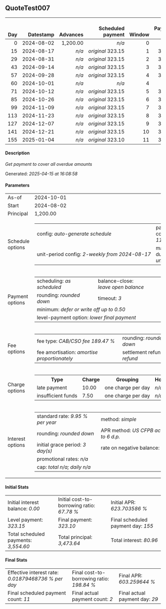 <h2>QuoteTest007</h2><table><thead style="vertical-align: bottom;"><th style="text-align: right;">Day</th><th style="text-align: right;">Datestamp</th><th style="text-align: right;">Advances</th><th style="text-align: right;">Scheduled payment</th><th style="text-align: right;">Window</th><th style="text-align: right;">Payment due</th><th style="text-align: right;">Actual payments</th><th style="text-align: right;">Generated payment</th><th style="text-align: right;">Net effect</th><th style="text-align: right;">Payment status</th><th style="text-align: right;">Balance status</th><th style="text-align: right;">Simple interest</th><th style="text-align: right;">New interest</th><th style="text-align: right;">New charges</th><th style="text-align: right;">Principal portion</th><th style="text-align: right;">Fee portion</th><th style="text-align: right;">Interest portion</th><th style="text-align: right;">Charges portion</th><th style="text-align: right;">Fee refund</th><th style="text-align: right;">Principal balance</th><th style="text-align: right;">Fee balance</th><th style="text-align: right;">Interest balance</th><th style="text-align: right;">Charges balance</th><th style="text-align: right;">Settlement figure</th><th style="text-align: right;">Fee refund if&nbsp;settled</th></thead><tr style="text-align: right;"><td class="ci00">0</td><td class="ci01" style="white-space: nowrap;">2024-08-02</td><td class="ci02">1,200.00</td><td class="ci03" style="white-space: nowrap;"><i>n/a<i></td><td class="ci04">0</td><td class="ci05">0.00</td><td class="ci06"><i>n/a</i></td><td class="ci07"><i>n/a</i></td><td class="ci08">0.00</td><td class="ci09"><i>none&nbsp;scheduled</i></td><td class="ci10">open</td><td class="ci13">0.0000</td><td class="ci14">0.0000</td><td class="ci15"><i>n/a</i></td><td class="ci16">0.00</td><td class="ci17">0.00</td><td class="ci18">0.00</td><td class="ci19">0.00</td><td class="ci20">0.00</td><td class="ci21">1,200.00</td><td class="ci22">2,273.64</td><td class="ci23">0.0000</td><td class="ci24">0.00</td><td class="ci25">3,473.64</td><td class="ci26">0.00</td></tr><tr style="text-align: right;"><td class="ci00">15</td><td class="ci01" style="white-space: nowrap;">2024-08-17</td><td class="ci02"><i>n/a</i></td><td class="ci03" style="white-space: nowrap;"><i>original</i> 323.15</td><td class="ci04">1</td><td class="ci05">323.15</td><td class="ci06"><i>confirmed</i>&nbsp;323.15</td><td class="ci07"><i>n/a</i></td><td class="ci08">323.15</td><td class="ci09"><i>payment&nbsp;made</i></td><td class="ci10">open</td><td class="ci13">14.2039</td><td class="ci14">14.2039</td><td class="ci15"><i>n/a</i></td><td class="ci16">106.72</td><td class="ci17">202.23</td><td class="ci18">14.20</td><td class="ci19">0.00</td><td class="ci20">0.00</td><td class="ci21">1,093.28</td><td class="ci22">2,071.41</td><td class="ci23">0.0000</td><td class="ci24">0.00</td><td class="ci25">3,164.69</td><td class="ci26">0.00</td></tr><tr style="text-align: right;"><td class="ci00">29</td><td class="ci01" style="white-space: nowrap;">2024-08-31</td><td class="ci02"><i>n/a</i></td><td class="ci03" style="white-space: nowrap;"><i>original</i> 323.15</td><td class="ci04">2</td><td class="ci05">323.15</td><td class="ci06"><i>confirmed</i>&nbsp;323.15</td><td class="ci07"><i>n/a</i></td><td class="ci08">323.15</td><td class="ci09"><i>payment&nbsp;made</i></td><td class="ci10">open</td><td class="ci13">12.0778</td><td class="ci14">12.0778</td><td class="ci15"><i>n/a</i></td><td class="ci16">107.46</td><td class="ci17">203.62</td><td class="ci18">12.07</td><td class="ci19">0.00</td><td class="ci20">0.00</td><td class="ci21">985.82</td><td class="ci22">1,867.79</td><td class="ci23">0.0000</td><td class="ci24">0.00</td><td class="ci25">2,853.61</td><td class="ci26">0.00</td></tr><tr style="text-align: right;"><td class="ci00">43</td><td class="ci01" style="white-space: nowrap;">2024-09-14</td><td class="ci02"><i>n/a</i></td><td class="ci03" style="white-space: nowrap;"><i>original</i> 323.15</td><td class="ci04">3</td><td class="ci05">323.15</td><td class="ci06"><i>n/a</i></td><td class="ci07"><i>n/a</i></td><td class="ci08">0.00</td><td class="ci09"><i>missed&nbsp;payment</i></td><td class="ci10">open</td><td class="ci13">10.8906</td><td class="ci14">10.8906</td><td class="ci15"><i>late&nbsp;payment</i>&nbsp;10.00</td><td class="ci16">0.00</td><td class="ci17">0.00</td><td class="ci18">0.00</td><td class="ci19">0.00</td><td class="ci20">0.00</td><td class="ci21">985.82</td><td class="ci22">1,867.79</td><td class="ci23">10.8906</td><td class="ci24">10.00</td><td class="ci25">2,874.50</td><td class="ci26">0.00</td></tr><tr style="text-align: right;"><td class="ci00">57</td><td class="ci01" style="white-space: nowrap;">2024-09-28</td><td class="ci02"><i>n/a</i></td><td class="ci03" style="white-space: nowrap;"><i>original</i> 323.15</td><td class="ci04">4</td><td class="ci05">323.15</td><td class="ci06"><i>n/a</i></td><td class="ci07"><i>n/a</i></td><td class="ci08">323.15</td><td class="ci09"><i>payment&nbsp;due</i></td><td class="ci10">open</td><td class="ci13">10.8906</td><td class="ci14">10.8906</td><td class="ci15"><i>n/a</i></td><td class="ci16">100.65</td><td class="ci17">190.72</td><td class="ci18">21.78</td><td class="ci19">10.00</td><td class="ci20">0.00</td><td class="ci21">885.17</td><td class="ci22">1,677.07</td><td class="ci23">0.0000</td><td class="ci24">0.00</td><td class="ci25">2,562.24</td><td class="ci26">0.00</td></tr><tr style="text-align: right;"><td class="ci00">60</td><td class="ci01" style="white-space: nowrap;">2024-10-01</td><td class="ci02"><i>n/a</i></td><td class="ci03" style="white-space: nowrap;"><i>n/a<i></td><td class="ci04">4</td><td class="ci05">0.00</td><td class="ci06"><i>n/a</i></td><td class="ci07"><i>n/a</i></td><td class="ci08">0.00</td><td class="ci09"><i>information&nbsp;only</i></td><td class="ci10">open</td><td class="ci13">2.0954</td><td class="ci14">2.0954</td><td class="ci15"><i>n/a</i></td><td class="ci16">0.00</td><td class="ci17">0.00</td><td class="ci18">0.00</td><td class="ci19">0.00</td><td class="ci20">0.00</td><td class="ci21">885.17</td><td class="ci22">1,677.07</td><td class="ci23">2.0954</td><td class="ci24">0.00</td><td class="ci25">2,564.33</td><td class="ci26">0.00</td></tr><tr style="text-align: right;"><td class="ci00">71</td><td class="ci01" style="white-space: nowrap;">2024-10-12</td><td class="ci02"><i>n/a</i></td><td class="ci03" style="white-space: nowrap;"><i>original</i> 323.15</td><td class="ci04">5</td><td class="ci05">323.15</td><td class="ci06"><i>n/a</i></td><td class="ci07"><i>n/a</i></td><td class="ci08">323.15</td><td class="ci09"><i>not&nbsp;yet&nbsp;due</i></td><td class="ci10">open</td><td class="ci13">7.6832</td><td class="ci14">7.6832</td><td class="ci15"><i>n/a</i></td><td class="ci16">108.25</td><td class="ci17">205.13</td><td class="ci18">9.77</td><td class="ci19">0.00</td><td class="ci20">0.00</td><td class="ci21">776.92</td><td class="ci22">1,471.94</td><td class="ci23">0.0000</td><td class="ci24">0.00</td><td class="ci25">2,572.01</td><td class="ci26">0.00</td></tr><tr style="text-align: right;"><td class="ci00">85</td><td class="ci01" style="white-space: nowrap;">2024-10-26</td><td class="ci02"><i>n/a</i></td><td class="ci03" style="white-space: nowrap;"><i>original</i> 323.15</td><td class="ci04">6</td><td class="ci05">323.15</td><td class="ci06"><i>n/a</i></td><td class="ci07"><i>n/a</i></td><td class="ci08">323.15</td><td class="ci09"><i>not&nbsp;yet&nbsp;due</i></td><td class="ci10">open</td><td class="ci13">8.5826</td><td class="ci14">8.5826</td><td class="ci15"><i>n/a</i></td><td class="ci16">108.67</td><td class="ci17">205.90</td><td class="ci18">8.58</td><td class="ci19">0.00</td><td class="ci20">0.00</td><td class="ci21">668.25</td><td class="ci22">1,266.04</td><td class="ci23">0.0000</td><td class="ci24">0.00</td><td class="ci25">2,257.44</td><td class="ci26">0.00</td></tr><tr style="text-align: right;"><td class="ci00">99</td><td class="ci01" style="white-space: nowrap;">2024-11-09</td><td class="ci02"><i>n/a</i></td><td class="ci03" style="white-space: nowrap;"><i>original</i> 323.15</td><td class="ci04">7</td><td class="ci05">323.15</td><td class="ci06"><i>n/a</i></td><td class="ci07"><i>n/a</i></td><td class="ci08">323.15</td><td class="ci09"><i>not&nbsp;yet&nbsp;due</i></td><td class="ci10">open</td><td class="ci13">7.3821</td><td class="ci14">7.3821</td><td class="ci15"><i>n/a</i></td><td class="ci16">109.08</td><td class="ci17">206.69</td><td class="ci18">7.38</td><td class="ci19">0.00</td><td class="ci20">0.00</td><td class="ci21">559.17</td><td class="ci22">1,059.35</td><td class="ci23">0.0000</td><td class="ci24">0.00</td><td class="ci25">1,941.67</td><td class="ci26">0.00</td></tr><tr style="text-align: right;"><td class="ci00">113</td><td class="ci01" style="white-space: nowrap;">2024-11-23</td><td class="ci02"><i>n/a</i></td><td class="ci03" style="white-space: nowrap;"><i>original</i> 323.15</td><td class="ci04">8</td><td class="ci05">323.15</td><td class="ci06"><i>n/a</i></td><td class="ci07"><i>n/a</i></td><td class="ci08">323.15</td><td class="ci09"><i>not&nbsp;yet&nbsp;due</i></td><td class="ci10">open</td><td class="ci13">6.1770</td><td class="ci14">6.1770</td><td class="ci15"><i>n/a</i></td><td class="ci16">109.50</td><td class="ci17">207.48</td><td class="ci18">6.17</td><td class="ci19">0.00</td><td class="ci20">0.00</td><td class="ci21">449.67</td><td class="ci22">851.87</td><td class="ci23">0.0000</td><td class="ci24">0.00</td><td class="ci25">1,624.69</td><td class="ci26">0.00</td></tr><tr style="text-align: right;"><td class="ci00">127</td><td class="ci01" style="white-space: nowrap;">2024-12-07</td><td class="ci02"><i>n/a</i></td><td class="ci03" style="white-space: nowrap;"><i>original</i> 323.15</td><td class="ci04">9</td><td class="ci05">323.15</td><td class="ci06"><i>n/a</i></td><td class="ci07"><i>n/a</i></td><td class="ci08">323.15</td><td class="ci09"><i>not&nbsp;yet&nbsp;due</i></td><td class="ci10">open</td><td class="ci13">4.9672</td><td class="ci14">4.9672</td><td class="ci15"><i>n/a</i></td><td class="ci16">109.92</td><td class="ci17">208.27</td><td class="ci18">4.96</td><td class="ci19">0.00</td><td class="ci20">0.00</td><td class="ci21">339.75</td><td class="ci22">643.60</td><td class="ci23">0.0000</td><td class="ci24">0.00</td><td class="ci25">1,306.50</td><td class="ci26">0.00</td></tr><tr style="text-align: right;"><td class="ci00">141</td><td class="ci01" style="white-space: nowrap;">2024-12-21</td><td class="ci02"><i>n/a</i></td><td class="ci03" style="white-space: nowrap;"><i>original</i> 323.15</td><td class="ci04">10</td><td class="ci05">323.15</td><td class="ci06"><i>n/a</i></td><td class="ci07"><i>n/a</i></td><td class="ci08">323.15</td><td class="ci09"><i>not&nbsp;yet&nbsp;due</i></td><td class="ci10">open</td><td class="ci13">3.7529</td><td class="ci14">3.7529</td><td class="ci15"><i>n/a</i></td><td class="ci16">110.33</td><td class="ci17">209.07</td><td class="ci18">3.75</td><td class="ci19">0.00</td><td class="ci20">0.00</td><td class="ci21">229.42</td><td class="ci22">434.53</td><td class="ci23">0.0000</td><td class="ci24">0.00</td><td class="ci25">987.10</td><td class="ci26">0.00</td></tr><tr style="text-align: right;"><td class="ci00">155</td><td class="ci01" style="white-space: nowrap;">2025-01-04</td><td class="ci02"><i>n/a</i></td><td class="ci03" style="white-space: nowrap;"><i>original</i> 323.10</td><td class="ci04">11</td><td class="ci05">323.10</td><td class="ci06"><i>n/a</i></td><td class="ci07"><i>n/a</i></td><td class="ci08">323.10</td><td class="ci09"><i>not&nbsp;yet&nbsp;due</i></td><td class="ci10">open</td><td class="ci13">2.5339</td><td class="ci14">2.5339</td><td class="ci15"><i>n/a</i></td><td class="ci16">110.74</td><td class="ci17">209.83</td><td class="ci18">2.53</td><td class="ci19">0.00</td><td class="ci20">0.00</td><td class="ci21">118.68</td><td class="ci22">224.70</td><td class="ci23">0.0000</td><td class="ci24">0.00</td><td class="ci25">666.48</td><td class="ci26">0.00</td></tr></table><p><h4>Description</h4><i>Get payment to cover all overdue amounts</i></p><p>Generated: <i>2025-04-15 at 16:08:58</i></p><h4>Parameters</h4><table><tr><td>As-of</td><td>2024-10-01</td></tr><tr><td>Start</td><td>2024-08-02</td></tr><tr><td>Principal</td><td>1,200.00</td></tr><tr><td>Schedule options</td><td><table><tr><td>config: <i>auto-generate schedule</i></td><td>payment count: <i>11</i></td></tr><tr><td style="white-space: nowrap;">unit-period config: <i>2-weekly from 2024-08-17</i></td><td>max duration: <i>unlimited</i></td></tr></table></td></tr><tr><td>Payment options</td><td><table><tr><td>scheduling: <i>as scheduled</i></td><td>balance-close: <i>leave&nbsp;open&nbsp;balance</i></td></tr><tr><td>rounding: <i>rounded down</i></td><td>timeout: <i>3</i></td></tr><tr><td colspan='2'>minimum: <i>defer&nbsp;or&nbsp;write&nbsp;off&nbsp;up&nbsp;to&nbsp;0.50</i></td></tr><tr><td colspan='2'>level-payment option: <i>lower&nbsp;final&nbsp;payment</i></td></tr></table></td></tr><tr><td>Fee options</td><td><table><tr><td>fee type: <i><i>CAB/CSO fee</i> 189.47 %</i></td><td>rounding: <i>rounded down</i></td></tr><tr><td>fee amortisation: <i>amortise proportionately</i></td><td>settlement refund: <i>no refund</i></td></tr></table></td></tr><tr><td>Charge options</td><td><table><tr><th>Type</th><th>Charge</th><th>Grouping</th><th>Holidays</th></tr><tr><td>late payment</td><td>10.00</td><td>one charge per day</td><td><i>n/a</i></td></tr><tr><td>insufficient funds</td><td>7.50</td><td>one charge per day</td><td><i>n/a</i></td></tr></table></td></tr><tr><td>Interest options</td><td><table><tr><td>standard rate: <i>9.95 % per year</i></td><td>method: <i>simple</i></td></tr><tr><td>rounding: <i>rounded down</i></td><td>APR method: <i>US CFPB actuarial to 6 d.p.</i></td></tr><tr><td>initial grace period: <i>3 day(s)</i></td><td>rate on negative balance: <i>zero</i></td></tr><tr><td colspan="2">promotional rates: <i><i>n/a</i></i></td></tr><tr><td colspan="2">cap: <i>total <i>n/a</i>; daily <i>n/a</i></td></tr></table></td></tr></table><h4>Initial Stats</h4><table><tr><td>Initial interest balance: <i>0.00</i></td><td>Initial cost-to-borrowing ratio: <i>67.78 %</i></td><td>Initial APR: <i>623.703586 %</i></td></tr><tr><td>Level payment: <i>323.15</i></td><td>Final payment: <i>323.10</i></td><td>Final scheduled payment day: <i>155</i></td></tr><tr><td>Total scheduled payments: <i>3,554.60</i></td><td>Total principal: <i>3,473.64</i></td><td>Total interest: <i>80.96</i></td></tr></table><h4>Final Stats</h4><table><tr><td>Effective interest rate: <i>0.01879468736 % per day</i></td><td>Final cost-to-borrowing ratio: <i>198.84 %</i></td><td>Final APR: <i>603.259644 %</i></td></tr><tr><td>Final scheduled payment count: <i>11</i></td><td>Final actual payment count: <i>2</i></td><td>Final actual payment day: <i>29</i></td></tr></table>